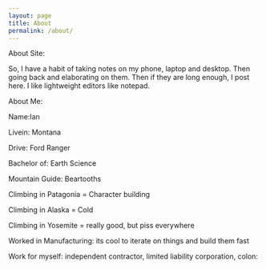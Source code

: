 ```yaml
---
layout: page
title: About
permalink: /about/
---
```

About Site:

So, I have a habit of taking notes on my phone, laptop and desktop. Then going back and elaborating on them. Then if they are long enough, I post here. I like lightweight editors like notepad. 

About Me:

Name:Ian

Livein: Montana

Drive: Ford Ranger

Bachelor of: Earth Science

Mountain Guide: Beartooths

Climbing in Patagonia = Character building

Climbing in Alaska = Cold

Climbing in Yosemite = really good, but piss everywhere

Worked in Manufacturing: its cool to iterate on things and build them fast

Work for myself: independent contractor, limited liability corporation, colon:


